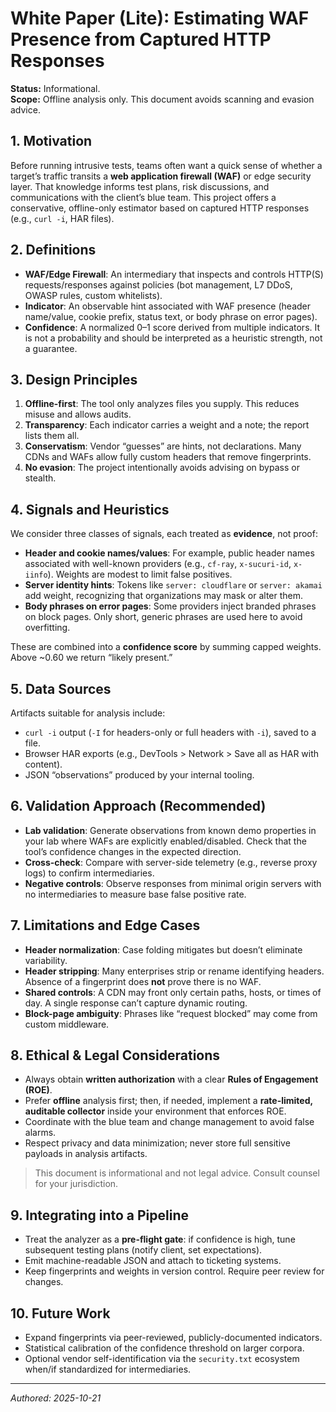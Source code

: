 # White Paper (Lite): Estimating WAF Presence from Captured HTTP Responses

**Status:** Informational.  
**Scope:** Offline analysis only. This document avoids scanning and evasion advice.

## 1. Motivation

Before running intrusive tests, teams often want a quick sense of whether a target’s traffic transits a **web application firewall (WAF)** or edge security layer. That knowledge informs test plans, risk discussions, and communications with the client’s blue team. This project offers a conservative, offline-only estimator based on captured HTTP responses (e.g., `curl -i`, HAR files).

## 2. Definitions

- **WAF/Edge Firewall**: An intermediary that inspects and controls HTTP(S) requests/responses against policies (bot management, L7 DDoS, OWASP rules, custom whitelists).  
- **Indicator**: An observable hint associated with WAF presence (header name/value, cookie prefix, status text, or body phrase on error pages).  
- **Confidence**: A normalized 0–1 score derived from multiple indicators. It is not a probability and should be interpreted as a heuristic strength, not a guarantee.

## 3. Design Principles

1. **Offline-first**: The tool only analyzes files you supply. This reduces misuse and allows audits.  
2. **Transparency**: Each indicator carries a weight and a note; the report lists them all.  
3. **Conservatism**: Vendor “guesses” are hints, not declarations. Many CDNs and WAFs allow fully custom headers that remove fingerprints.  
4. **No evasion**: The project intentionally avoids advising on bypass or stealth.

## 4. Signals and Heuristics

We consider three classes of signals, each treated as **evidence**, not proof:

- **Header and cookie names/values**: For example, public header names associated with well-known providers (e.g., `cf-ray`, `x-sucuri-id`, `x-iinfo`). Weights are modest to limit false positives.  
- **Server identity hints**: Tokens like `server: cloudflare` or `server: akamai` add weight, recognizing that organizations may mask or alter them.  
- **Body phrases on error pages**: Some providers inject branded phrases on block pages. Only short, generic phrases are used here to avoid overfitting.

These are combined into a **confidence score** by summing capped weights. Above ~0.60 we return “likely present.”

## 5. Data Sources

Artifacts suitable for analysis include:
- `curl -i` output (`-I` for headers-only or full headers with `-i`), saved to a file.  
- Browser HAR exports (e.g., DevTools > Network > Save all as HAR with content).  
- JSON “observations” produced by your internal tooling.

## 6. Validation Approach (Recommended)

- **Lab validation**: Generate observations from known demo properties in your lab where WAFs are explicitly enabled/disabled. Check that the tool’s confidence changes in the expected direction.  
- **Cross-check**: Compare with server-side telemetry (e.g., reverse proxy logs) to confirm intermediaries.  
- **Negative controls**: Observe responses from minimal origin servers with no intermediaries to measure base false positive rate.

## 7. Limitations and Edge Cases

- **Header normalization**: Case folding mitigates but doesn’t eliminate variability.  
- **Header stripping**: Many enterprises strip or rename identifying headers. Absence of a fingerprint does **not** prove there is no WAF.  
- **Shared controls**: A CDN may front only certain paths, hosts, or times of day. A single response can’t capture dynamic routing.  
- **Block-page ambiguity**: Phrases like “request blocked” may come from custom middleware.

## 8. Ethical & Legal Considerations

- Always obtain **written authorization** with a clear **Rules of Engagement (ROE)**.  
- Prefer **offline** analysis first; then, if needed, implement a **rate-limited, auditable collector** inside your environment that enforces ROE.  
- Coordinate with the blue team and change management to avoid false alarms.  
- Respect privacy and data minimization; never store full sensitive payloads in analysis artifacts.

> This document is informational and not legal advice. Consult counsel for your jurisdiction.

## 9. Integrating into a Pipeline

- Treat the analyzer as a **pre-flight gate**: if confidence is high, tune subsequent testing plans (notify client, set expectations).  
- Emit machine-readable JSON and attach to ticketing systems.  
- Keep fingerprints and weights in version control. Require peer review for changes.

## 10. Future Work

- Expand fingerprints via peer-reviewed, publicly-documented indicators.  
- Statistical calibration of the confidence threshold on larger corpora.  
- Optional vendor self-identification via the `security.txt` ecosystem when/if standardized for intermediaries.

---

_Authored: 2025-10-21_
